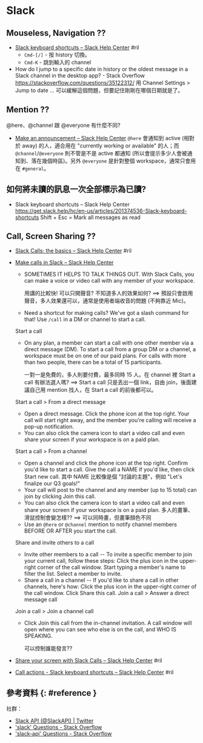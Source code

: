 # Slack

## Mouseless, Navigation ??

  - [Slack keyboard shortcuts – Slack Help Center](https://get.slack.help/hc/en-us/articles/201374536-Slack-keyboard-shortcuts) #ril
      - `Cmd-[/]` - 按 history 切換。
      - `Cmd-K` - 跳到輸入的 channel
  - How do I jump to a specific date in history or the oldest message in a Slack channel in the desktop app? - Stack Overflow https://stackoverflow.com/questions/35122312/ 用 Channel Settings > Jump to date ... 可以緩解這個問題，但要記住剛剛在哪個日期就是了。

## Mention ??

@here、@channel 跟 @everyone 有什麼不同?

  - [Make an announcement – Slack Help Center](https://get.slack.help/hc/en-us/articles/202009646-Make-an-announcement) `@here` 會通知到 active (相對於 away) 的人，適合用在 "currently working or available" 的人；而 `@channel`/`@everyone` 則不管是不是 active 都通知 (所以會提示多少人會被通知到、落在幾個時區)。另外 `@everyone` 是針對整個 workspace，通常只會用在 `#general`。

## 如何將未讀的訊息一次全部標示為已讀?

  - Slack keyboard shortcuts – Slack Help Center https://get.slack.help/hc/en-us/articles/201374536-Slack-keyboard-shortcuts Shift + Esc = Mark all messages as read

## Call, Screen Sharing ??

  - [Slack Calls: the basics – Slack Help Center](https://get.slack.help/hc/en-us/articles/115003498363) #ril

  - [Make calls in Slack – Slack Help Center](https://get.slack.help/hc/en-us/articles/216771908-Make-calls-in-Slack)

      - SOMETIMES IT HELPS TO TALK THINGS OUT. With Slack Calls, you can make a voice or video call with any member of your workspace.

        用講的比較快! 可以只開聲音? 不知道多人的效果如何? ==> 預設只會啟用聲音，多人效果還可以，通常是使用者端收音的問題 (不夠靠近 Mic)。

      - Need a shortcut for making calls? We've got a slash command for that! Use `/call` in a DM or channel to start a call.

    Start a call

      - On any plan, a member can start a call with one other member via a direct message (DM). To start a call from a group DM or a channel, a workspace must be on one of our paid plans. For calls with more than two people, there can be a total of 15 participants.

        一對一是免費的，多人則要付費，最多同時 15 人。在 channel 裡 Start a call 有辦法選人嗎? ==> Start a call 只是丟出一個 link，自由 join，後面建議自己用 mention 找人，在 Start a call 的前後都可以。

    Start a call > From a direct message

      - Open a direct message. Click the phone icon at the top right. Your call will start right away, and the member you're calling will receive a pop-up notification.
      - You can also click the camera icon to start a video call and even share your screen if your workspace is on a paid plan.

    Start a call > From a channel

      - Open a channel and click the phone icon at the top right. Confirm you'd like to start a call. Give the call a NAME if you'd like, then click Start new call. 其中 NAME 比較像是個 "討論的主題"，例如 "Let's finalize our Q3 goals!"
      - Your call will post to the channel and any member (up to 15 total) can join by clicking Join this call.
      - You can also click the camera icon to start a video call and even share your screen if your workspace is on a paid plan. 多人的畫筆、滑鼠控制會變怎樣?? ==> 可以同時畫，但畫筆顏色不同
      - Use an `@here` or `@channel` mention to notify channel members BEFORE OR AFTER you start the call.

    Share and invite others to a call

      - Invite other members to a call -- To invite a specific member to join your current call, follow these steps: Click the plus icon in the upper-right corner of the call window. Start typing a member's name to filter the list. Select a member to invite.
      - Share a call in a channel -- If you'd like to share a call in other channels, here's how: Click the  plus icon in the upper-right corner of the call window. Click Share this call. Join a call > Answer a direct message call

    Join a call > Join a channel call

      - Click Join this call from the in-channel invitation. A call window will open where you can see who else is on the call, and WHO IS SPEAKING.

        可以控制誰能發言??

  - [Share your screen with Slack Calls – Slack Help Center](https://get.slack.help/hc/en-us/articles/115003501303) #ril

  - [Call actions - Slack keyboard shortcuts – Slack Help Center](https://get.slack.help/hc/en-us/articles/201374536-Slack-keyboard-shortcuts#-call-actions) #ril

## 參考資料 {: #reference }

社群：

  - [Slack API (@SlackAPI\) | Twitter](https://twitter.com/SlackAPI)
  - ['slack' Questions - Stack Overflow](https://stackoverflow.com/questions/tagged/slack)
  - ['slack-api' Questions - Stack Overflow](https://stackoverflow.com/questions/tagged/slack-api)

